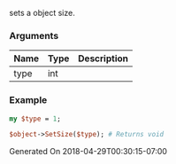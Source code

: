 sets a object size.
### Arguments
**Name**|**Type**|**Description**
:---|:---|:---
type|int|

### Example

```perl
my $type = 1;

$object->SetSize($type); # Returns void
```


Generated On 2018-04-29T00:30:15-07:00